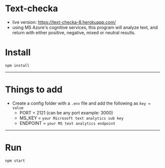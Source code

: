 # Text-checka 
  - live version: https://text-checka-8.herokuapp.com/
  - using MS Azure's cognitive services, this program will analyze text, and return with either positive, negative, mixed or neutral results.


# Install

`npm install`

---

# Things to add

- Create a config folder with a `.env` file and add the following as `key = value`
  - PORT = 2121 (can be any port example: 3000)
  - MS_KEY = `your Microsoft text analytics sub key`
  - ENDPOINT = `your MS text analytics endpoint`

---

# Run

`npm start`

